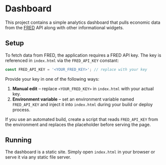 # Dashboard

This project contains a simple analytics dashboard that pulls economic data from the [FRED](https://fred.stlouisfed.org/) API along with other informational widgets.

## Setup

To fetch data from FRED, the application requires a FRED API key. The key is referenced in `index.html` via the `FRED_API_KEY` constant:

```javascript
const FRED_API_KEY = '<YOUR_FRED_KEY>'; // replace with your key
```

Provide your key in one of the following ways:

1. **Manual edit** – replace `<YOUR_FRED_KEY>` in `index.html` with your actual key.
2. **Environment variable** – set an environment variable named `FRED_API_KEY` and inject it into `index.html` during your build or deploy process.

If you use an automated build, create a script that reads `FRED_API_KEY` from the environment and replaces the placeholder before serving the page.

## Running

The dashboard is a static site. Simply open `index.html` in your browser or serve it via any static file server.
